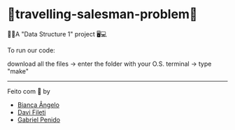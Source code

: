 # 👣travelling-salesman-problem👣
💽💾A "Data Structure 1" project 🖥💻

To run our code: 

download all the files -> enter the folder with your O.S. terminal -> type "make"

---

Feito com 💜 by
- [Bianca Ângelo](https://github.com/bibiank)
- [Davi Fileti](https://github.com/filetii)
- [Gabriel Penido](https://github.com/LePenidon)
